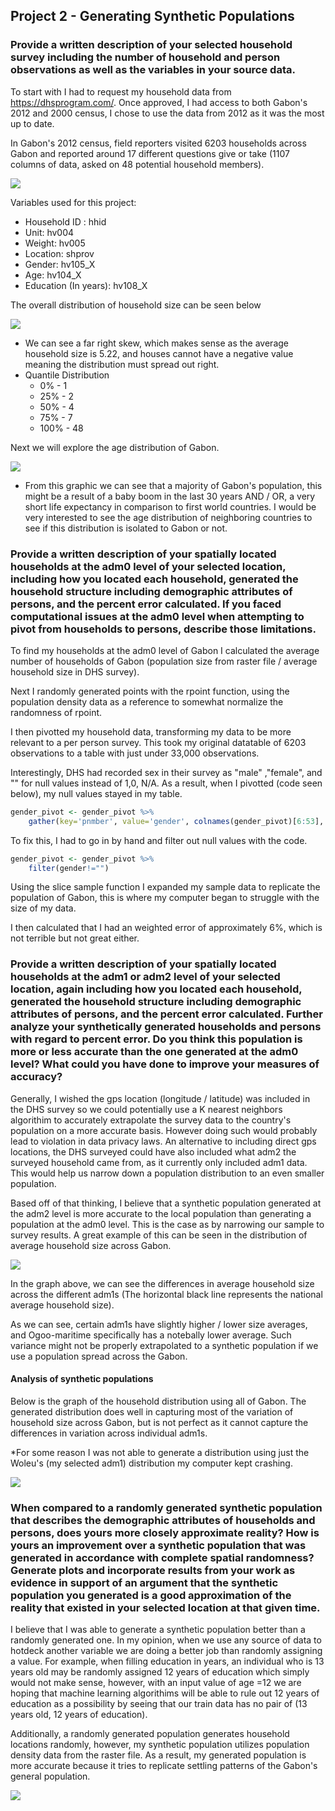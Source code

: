 ## Project 2 - Generating Synthetic Populations



### Provide a written description of your selected household survey including the number of household and person observations as well as the variables in your source data.

To start with I had to request my household data from https://dhsprogram.com/. Once approved, I had access to both Gabon's 2012 and 2000 census, I chose to use the data from 2012 as it was the most up to date. 

In Gabon's 2012 census, field reporters visited 6203 households across Gabon and reported around 17 different questions give or take (1107 columns of data, asked on 48 potential household members).

![](images/table.png)





Variables used for this project:

* Household ID : hhid
* Unit: hv004
* Weight: hv005
* Location: shprov
* Gender: hv105_X
* Age: hv104_X
* Education (In years): hv108_X

The overall distribution of household size can be seen below

![](images/proj2im1.png)

* We can see a far right skew, which makes sense as the average household size is 5.22, and houses cannot have a negative value meaning the distribution must spread out right.
* Quantile Distribution
  * 0% - 1 
  * 25% - 2
  * 50% - 4
  * 75% - 7
  * 100% - 48



Next we will explore the age distribution of Gabon.

![](images/proj2im2.png)



* From this graphic we can see that a majority of Gabon's population, this might be a result of a baby boom in the last 30 years AND / OR, a very short life expectancy in comparison to first world countries. I would be very interested to see the age distribution of neighboring countries to see if this distribution is isolated to Gabon or not.



### Provide a written description of your spatially located households at the adm0 level of your selected location, including how you located each household, generated the household structure including demographic attributes of persons, and the percent error calculated. If you faced computational issues at the adm0 level when attempting to pivot from households to persons, describe those limitations.

To find my households at the adm0 level of Gabon I calculated the average number of households of Gabon (population size from raster file / average household size in DHS survey).

Next I randomly generated points with the rpoint function, using the population density data as a reference  to somewhat normalize the randomness of rpoint. 

I then pivotted my household data, transforming my data to be more relevant to a per person survey. This took my original datatable of 6203 observations to a table with just under 33,000 observations.

Interestingly, DHS had recorded sex in their survey as "male" ,"female", and "" for null values instead of 1,0, N/A. As a result, when I pivotted (code seen below), my null values stayed in my table. 

```R
gender_pivot <- gender_pivot %>%
	gather(key='pnmber', value='gender', colnames(gender_pivot)[6:53], na.rm=T)
```

To fix this, I had to go in by hand and filter out null values with the code.

```R
gender_pivot <- gender_pivot %>%
	filter(gender!="")
```

Using the slice sample function I expanded my sample data to replicate the population of Gabon, this is where my computer began to struggle with the size of my data. 

I then calculated that I had an weighted error of approximately 6%, which is not terrible but not great either.

### Provide a written description of your spatially located households at the adm1 or adm2 level of your selected location, again including how you located each household, generated the household structure including demographic attributes of persons, and the percent error calculated. Further analyze your synthetically generated households and persons with regard to percent error. Do you think this population is more or less accurate than the one generated at the adm0 level? What could you have done to improve your measures of accuracy?

Generally, I wished the gps location (longitude / latitude) was included in the  DHS survey so we could potentially use a K nearest neighbors algorithim to accurately extrapolate the survey data to the country's population on a more accurate basis. However doing such would probably lead to violation in data privacy laws. An alternative to including direct gps locations, the DHS surveyed could have also included what adm2 the surveyed household came from, as it currently only included adm1 data. This would help us narrow down a population distribution to an even smaller population.

Based off of that thinking, I believe that a synthetic population generated at the adm2 level is more accurate to the local population than generating a population at the adm0 level. This is the case as by narrowing our sample to survey results. A great example of this can be seen in the distribution of average household size across Gabon.

![](images/barplot.png)



In the graph above, we can see the differences in average household size across the different adm1s (The horizontal black line represents the national average household size).

As we can see, certain adm1s have slightly higher / lower size averages, and Ogoo-maritime specifically has a notebally lower average. Such variance might not be properly extrapolated to a synthetic population if we use a population spread across the Gabon. 

#### Analysis of synthetic populations

Below is the graph of the household distribution using all of Gabon. The generated distribution does well in capturing most of the variation of household size across Gabon, but is not perfect as it cannot capture the differences in variation across individual adm1s. 

*For some reason I was not able to generate a distribution using just the Woleu's (my selected adm1) distribution my computer kept crashing.

![](images/dist.png)





### When compared to a randomly generated synthetic population that describes the demographic attributes of households and persons, does yours more closely approximate reality? How is yours an improvement over a synthetic population that was generated in accordance with complete spatial randomness? Generate plots and incorporate results from your work as evidence in support of an argument that the synthetic population you generated is a good approximation of the reality that existed in your selected location at that given time.



I believe that I was able to generate a synthetic population better than a randomly generated one. In my opinion, when we use any source of data to hotdeck another variable we are doing a better job than randomly assigning a value. For example, when filling education in years, an individual who is 13 years old may be randomly assigned 12 years of education which simply would not make sense, however, with an input value of age =12 we are hoping that machine learning algorithims will be able to rule out 12 years of education as a possibility by seeing that our train data has no pair of (13 years old, 12 years of education). 

Additionally, a randomly generated population generates household locations randomly, however, my synthetic population utilizes population density data from the raster file. As a result, my generated population is more accurate because it tries to replicate settling patterns of the Gabon's general population.

![](images/densplot.png)


